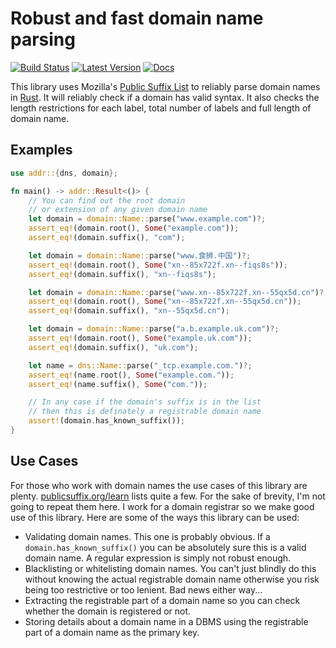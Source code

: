 # Robust and fast domain name parsing

[![Build Status](https://travis-ci.org/addr-rs/addr.svg?branch=main)](https://travis-ci.org/addr-rs/addr) [![Latest Version](https://img.shields.io/crates/v/addr.svg)](https://crates.io/crates/addr) [![Docs](https://docs.rs/addr/badge.svg)](https://docs.rs/addr)

This library uses Mozilla's [Public Suffix List](https://publicsuffix.org) to reliably parse domain names in [Rust](https://www.rust-lang.org). It will reliably check if a domain has valid syntax. It also checks the length restrictions for each label, total number of labels and full length of domain name.

## Examples

```rust
use addr::{dns, domain};

fn main() -> addr::Result<()> {
    // You can find out the root domain
    // or extension of any given domain name
    let domain = domain::Name::parse("www.example.com")?;
    assert_eq!(domain.root(), Some("example.com"));
    assert_eq!(domain.suffix(), "com");

    let domain = domain::Name::parse("www.食狮.中国")?;
    assert_eq!(domain.root(), Some("xn--85x722f.xn--fiqs8s"));
    assert_eq!(domain.suffix(), "xn--fiqs8s");

    let domain = domain::Name::parse("www.xn--85x722f.xn--55qx5d.cn")?;
    assert_eq!(domain.root(), Some("xn--85x722f.xn--55qx5d.cn"));
    assert_eq!(domain.suffix(), "xn--55qx5d.cn");

    let domain = domain::Name::parse("a.b.example.uk.com")?;
    assert_eq!(domain.root(), Some("example.uk.com"));
    assert_eq!(domain.suffix(), "uk.com");

    let name = dns::Name::parse("_tcp.example.com.")?;
    assert_eq!(name.root(), Some("example.com."));
    assert_eq!(name.suffix(), Some("com."));

    // In any case if the domain's suffix is in the list
    // then this is definately a registrable domain name
    assert!(domain.has_known_suffix());
}
```

## Use Cases

For those who work with domain names the use cases of this library are plenty. [publicsuffix.org/learn](https://publicsuffix.org/learn/) lists quite a few. For the sake of brevity, I'm not going to repeat them here. I work for a domain registrar so we make good use of this library. Here are some of the ways this library can be used:

* Validating domain names. This one is probably obvious. If a `domain.has_known_suffix()` you can be absolutely sure this is a valid domain name. A regular expression is simply not robust enough.
* Blacklisting or whitelisting domain names. You can't just blindly do this without knowing the actual registrable domain name otherwise you risk being too restrictive or too lenient. Bad news either way...
* Extracting the registrable part of a domain name so you can check whether the domain is registered or not.
* Storing details about a domain name in a DBMS using the registrable part of a domain name as the primary key.
